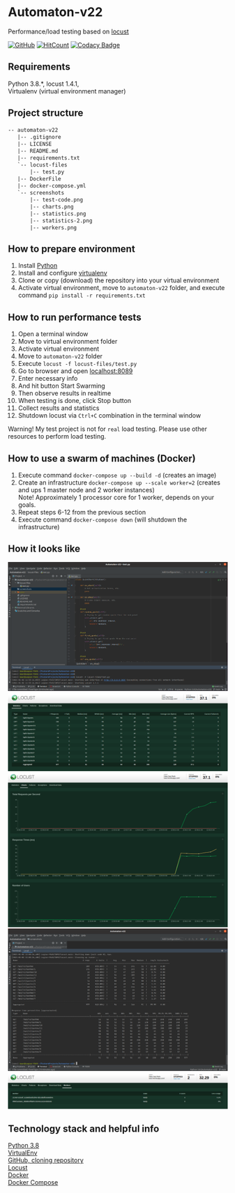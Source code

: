 # Automaton-v22
Performance/load testing based on [locust](https://locust.io/) 

[![GitHub](https://img.shields.io/github/license/mashape/apistatus.svg)](https://github.com/BurhanH/automaton-v22/blob/master/LICENSE)
[![HitCount](http://hits.dwyl.com/BurhanH/Automaton-v22.svg)](http://hits.dwyl.com/BurhanH/Automaton-v22)
[![Codacy Badge](https://api.codacy.com/project/badge/Grade/aeacfa13d0854b5a8e24a6feb46e9461)](https://app.codacy.com/gh/BurhanH/Automaton-v22?utm_source=github.com&utm_medium=referral&utm_content=BurhanH/Automaton-v22&utm_campaign=Badge_Grade)

## Requirements
Python 3.8.\*, locust 1.4.1, <br>
Virtualenv (virtual environment manager) <br>

## Project structure
```text
-- automaton-v22
   |-- .gitignore
   |-- LICENSE
   |-- README.md
   |-- requirements.txt
   `-- locust-files
       |-- test.py
   |-- DockerFile
   |-- docker-compose.yml
   `-- screenshots
       |-- test-code.png
       |-- charts.png
       |-- statistics.png
       |-- statistics-2.png
       |-- workers.png
```

## How to prepare environment
1. Install [Python](https://www.python.org/downloads/)
2. Install and configure [virtualenv](https://packaging.python.org/guides/installing-using-pip-and-virtual-environments/)
3. Clone or copy (download) the repository into your virtual environment
4. Activate virtual environment, move to `automaton-v22` folder, and execute command `pip install -r requirements.txt`

## How to run performance tests
1. Open a terminal window
2. Move to virtual environment folder
3. Activate virtual environment
4. Move to `automaton-v22` folder
5. Execute `locust -f locust-files/test.py`
6. Go to browser and open [localhost:8089](http://localhost:8089)
7. Enter necessary info
8. And hit button Start Swarming
9. Then observe results in realtime
10. When testing is done, click Stop button
11. Collect results and statistics
12. Shutdown locust via `Ctrl+C` combination in the terminal window

Warning! My test project is not for `real` load testing.
Please use other resources to perform load testing.

## How to use a swarm of machines (Docker)
1. Execute command `docker-compose up --build -d` (creates an image)
2. Create an infrastructure `docker-compose up --scale worker=2` (creates and ups 1 master node and 2 worker instances) <br>
   Note! Approximately 1 processor core for 1 worker, depends on your goals.
3. Repeat steps 6-12 from the previous section
4. Execute command `docker-compose down` (will shutdown the infrastructure)

## How it looks like
![alt text](/screenshots/test-code.png "Test code") <br>
![alt text](/screenshots/statistics.png "Statistics") <br>
![alt text](/screenshots/charts.png "Charts") <br>
![alt text](/screenshots/statistics-2.png "Statistics 2") <br>
![alt text](/screenshots/workers.png "Workers") <br>

## Technology stack and helpful info
[Python 3.8](https://docs.python.org/3.8/) <br>
[VirtualEnv](https://packaging.python.org/guides/installing-using-pip-and-virtualenv/) <br>
[GitHub, cloning repository](https://docs.github.com/en/free-pro-team@latest/github/creating-cloning-and-archiving-repositories/cloning-a-repository) <br>
[Locust](https://locust.io/) <br>
[Docker](https://www.docker.com/) <br>
[Docker Compose](https://docs.docker.com/compose/) <br>
